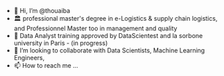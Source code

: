 - 👋 Hi, I’m @thouaiba
- 🏛️ professional master's degree in e-Logistics & supply chain logistics, and Professionnel Master too in management and quality
- 👀 Data Analyst training approved by DataScientest and la sorbone university in Paris - (in progress)
- 💞️ I’m looking to collaborate with Data Scientists, Machine Learning Engineers,
- 📫 How to reach me ...

<!---
thouaiba/thouaiba is a ✨ special ✨ repository because its `README.md` (this file) appears on your GitHub profile.
You can click the Preview link to take a look at your changes.
--->
